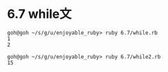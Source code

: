 # 6.7 while文

```
goh@goh ~/s/g/u/enjoyable_ruby> ruby 6.7/while.rb
1
2
```

```
goh@goh ~/s/g/u/enjoyable_ruby> ruby 6.7/while2.rb
15
```

